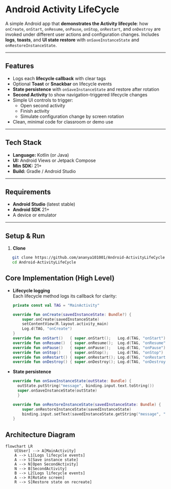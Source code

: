 # Android Activity LifeCycle 

A simple Android app that **demonstrates the Activity lifecycle**: how `onCreate`, `onStart`, `onResume`, `onPause`, `onStop`, `onRestart`, and `onDestroy` are invoked under different user actions and configuration changes. Includes **logs**, **toasts**, and **UI state restore** with `onSaveInstanceState` and `onRestoreInstanceState`.

---

## Features

- Logs each **lifecycle callback** with clear tags
- Optional **Toast** or **Snackbar** on lifecycle events
- **State persistence** with `onSaveInstanceState` and restore after rotation
- **Second Activity** to show navigation-triggered lifecycle changes
- Simple UI controls to trigger:
  - Open second activity
  - Finish activity
  - Simulate configuration change by screen rotation
- Clean, minimal code for classroom or demo use

---

##  Tech Stack

- **Language:** Kotlin (or Java)
- **UI:** Android Views or Jetpack Compose
- **Min SDK:** 21+
- **Build:** Gradle / Android Studio

---

## Requirements

- **Android Studio** (latest stable)
- **Android SDK** 21+
- A device or emulator

---

## Setup & Run

1. **Clone**

```bash
   git clone https://github.com/ananya101001/Android-ActivityLifeCycle.git
   cd Android-ActivityLifeCycle
```

## Core Implementation (High Level)

- **Lifecycle logging**  
  Each lifecycle method logs its callback for clarity:
  ```kotlin
  private const val TAG = "MainActivity"

  override fun onCreate(savedInstanceState: Bundle?) {
      super.onCreate(savedInstanceState)
      setContentView(R.layout.activity_main)
      Log.d(TAG, "onCreate")
  }
  override fun onStart()   { super.onStart();   Log.d(TAG, "onStart") }
  override fun onResume()  { super.onResume();  Log.d(TAG, "onResume") }
  override fun onPause()   { super.onPause();   Log.d(TAG, "onPause") }
  override fun onStop()    { super.onStop();    Log.d(TAG, "onStop") }
  override fun onRestart() { super.onRestart(); Log.d(TAG, "onRestart") }
  override fun onDestroy() { super.onDestroy(); Log.d(TAG, "onDestroy") }
  ```
- **State persistence**
  ```kotlin
  override fun onSaveInstanceState(outState: Bundle) {
    outState.putString("message", binding.input.text.toString())
    super.onSaveInstanceState(outState)
    }

  override fun onRestoreInstanceState(savedInstanceState: Bundle) {
      super.onRestoreInstanceState(savedInstanceState)
      binding.input.setText(savedInstanceState.getString("message", ""))
  }
  ```
## Architecture Diagram

```mermaid
flowchart LR
    U[User] --> A[MainActivity]
    A --> L1[Logs lifecycle events]
    A --> S[Save instance state]
    A --> N[Open SecondActivity]
    N --> B[SecondActivity]
    B --> L2[Logs lifecycle events]
    A --> R[Rotate screen]
    R --> S[Restore state on recreate]
```

  

